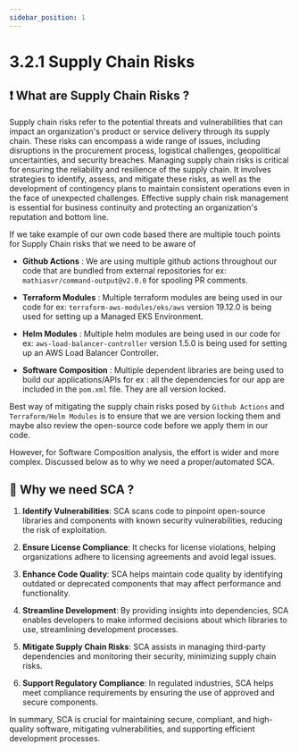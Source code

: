 ```yaml
---
sidebar_position: 1
---
```


# 3.2.1 Supply Chain Risks

## ❗ What are Supply Chain Risks ?

Supply chain risks refer to the potential threats and vulnerabilities that can impact an organization's product or service delivery through its supply chain. These risks can encompass a wide range of issues, including disruptions in the procurement process, logistical challenges, geopolitical uncertainties, and security breaches. Managing supply chain risks is critical for ensuring the reliability and resilience of the supply chain. It involves strategies to identify, assess, and mitigate these risks, as well as the development of contingency plans to maintain consistent operations even in the face of unexpected challenges. Effective supply chain risk management is essential for business continuity and protecting an organization's reputation and bottom line.

If we take example of our own code based there are multiple touch points for Supply Chain risks that we need to be aware of

- **Github Actions** : We are using multiple github actions throughout our code that are bundled from external repositories for ex: `mathiasvr/command-output@v2.0.0` for spooling PR comments.

- **Terraform Modules** : Multiple terraform modules are being used in our code for ex: `terraform-aws-modules/eks/aws` version 19.12.0 is being used for setting up a Managed EKS Environment.

- **Helm Modules** : Multiple helm modules are being used in our code for ex: `aws-load-balancer-controller` version 1.5.0 is being used for setting up an AWS Load Balancer Controller.

- **Software Composition** : Multiple dependent libraries are being used to build our applications/APIs for ex : all the dependencies for our app are included in the `pom.xml` file. They are all version locked.

Best way of mitigating the supply chain risks posed by `Github Actions` and `Terraform/Helm Modules` is to ensure that we are version locking them and maybe also review the open-source code before we apply them in our code.

However, for Software Composition analysis, the effort is wider and more complex. Discussed below as to why we need a proper/automated SCA.

## 🧪 Why we need SCA ?

1. **Identify Vulnerabilities**: SCA scans code to pinpoint open-source libraries and components with known security vulnerabilities, reducing the risk of exploitation.

2. **Ensure License Compliance**: It checks for license violations, helping organizations adhere to licensing agreements and avoid legal issues.

3. **Enhance Code Quality**: SCA helps maintain code quality by identifying outdated or deprecated components that may affect performance and functionality.

4. **Streamline Development**: By providing insights into dependencies, SCA enables developers to make informed decisions about which libraries to use, streamlining development processes.

5. **Mitigate Supply Chain Risks**: SCA assists in managing third-party dependencies and monitoring their security, minimizing supply chain risks.

6. **Support Regulatory Compliance**: In regulated industries, SCA helps meet compliance requirements by ensuring the use of approved and secure components.

In summary, SCA is crucial for maintaining secure, compliant, and high-quality software, mitigating vulnerabilities, and supporting efficient development processes.